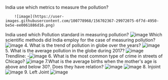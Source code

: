 India use which metrics to measure the pollution?

        ![image](https://user-images.githubusercontent.com/100778968/156702367-29972075-6f7d-4950-be5e-ee0061886d16.png)
India used which Pollution standard in measuring pollution?
        ![image](https://user-images.githubusercontent.com/100778968/156703604-dd27a1fd-e341-4ed0-bf4a-d78311d01fdb.png)
Which scientific methods did India employ for the case of measuring pollution?
        ![image](https://user-images.githubusercontent.com/100778968/156704610-744aed69-cf97-4a8f-bb3f-f1862153dac4.png)
4. What is the trend of pollution  in globe  over the years?
        ![image](https://user-images.githubusercontent.com/100778968/156719312-2cadb9b6-2e55-4c8b-a917-18468f4f5b52.png)
5. What is the average pollution in  the globe during 2017?
        ![image](https://user-images.githubusercontent.com/100778968/156721255-b12987cc-41dc-40d9-a87b-093864c7a34e.png)
         Trendline: -![image](https://user-images.githubusercontent.com/100778968/156754920-bfa61f15-3fd1-4383-9390-4942f8e05acf.png)
 6. What is the most common type of crime in streets of Chicago?
          ![image](https://user-images.githubusercontent.com/100778968/156755845-0a7cd316-8797-4ceb-b2b4-d2350943e279.png)
 7.What is the average births when the mother's age is above and below 30?. Does they have relation?
           ![image](https://user-images.githubusercontent.com/100778968/156760299-a5a23bee-dde5-4878-ab6e-b6a2c89a73d1.png)
           ![image](https://user-images.githubusercontent.com/100778968/156760390-86e2341f-1eea-4060-a755-fbd37ab18372.png)
   8. Injoint
           ![image](https://user-images.githubusercontent.com/100778968/156812488-c8a5617d-f72d-484c-a95d-b291bd7a7dc5.png)
    9. Left Joint
           ![image](https://user-images.githubusercontent.com/100778968/156815176-019723ab-4a05-4152-9e3c-6bc2cf8a10c5.png)


